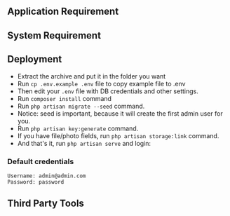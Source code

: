 ## Application Requirement

## System Requirement

## Deployment
- Extract the archive and put it in the folder you want
- Run `cp .env.example .env` file to copy example file to .env
- Then edit your `.env` file with DB credentials and other settings.
- Run `composer install` command
- Run `php artisan migrate --seed` command.
- Notice: seed is important, because it will create the first admin user for you.
- Run `php artisan key:generate` command.
- If you have file/photo fields, run `php artisan storage:link` command.
- And that's it, run `php artisan serve` and login:

### Default credentials
```
Username: admin@admin.com
Password: password
```

## Third Party Tools
